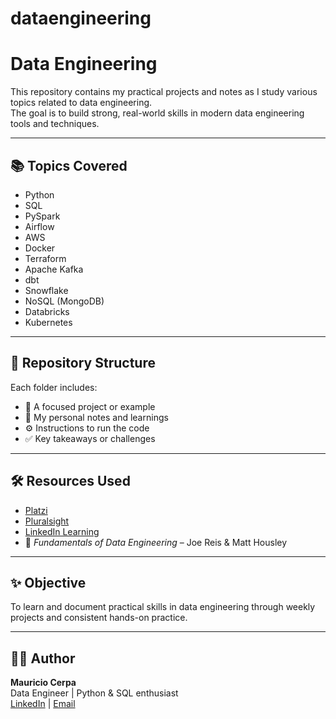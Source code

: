 # dataengineering

# Data Engineering

This repository contains my practical projects and notes as I study various topics related to data engineering.  
The goal is to build strong, real-world skills in modern data engineering tools and techniques.

---

## 📚 Topics Covered

- Python
- SQL
- PySpark
- Airflow
- AWS
- Docker
- Terraform
- Apache Kafka
- dbt
- Snowflake
- NoSQL (MongoDB)
- Databricks
- Kubernetes

---

## 📁 Repository Structure



Each folder includes:
- 📄 A focused project or example  
- 🧠 My personal notes and learnings  
- ⚙️ Instructions to run the code  
- ✅ Key takeaways or challenges  

---

## 🛠️ Resources Used

- [Platzi](https://platzi.com)
- [Pluralsight](https://pluralsight.com)
- [LinkedIn Learning](https://www.linkedin.com/learning/)
- 📘 *Fundamentals of Data Engineering* – Joe Reis & Matt Housley

---

## ✨ Objective

To learn and document practical skills in data engineering through weekly projects and consistent hands-on practice.

---

## 👨‍💻 Author

**Mauricio Cerpa**  
Data Engineer | Python & SQL enthusiast  
[LinkedIn](https://www.linkedin.com/in/mauricio-cerpa-hern%C3%A1ndez-808528199/) | [Email](cerpa.mauricio@gmail.com)


